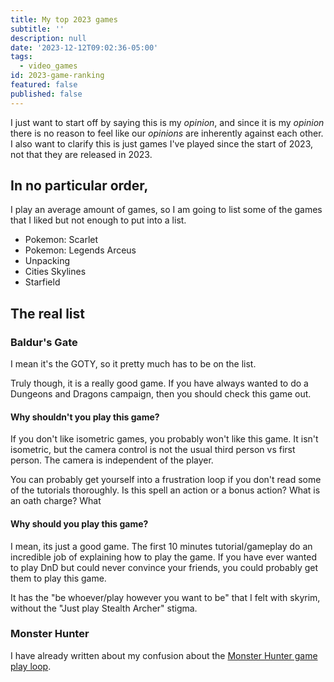 ```yaml
---
title: My top 2023 games
subtitle: ''
description: null
date: '2023-12-12T09:02:36-05:00'
tags:
  - video_games
id: 2023-game-ranking
featured: false
published: false
---
```

I just want to start off by saying this is my _opinion_, and since it is my _opinion_ there is no reason to feel like our _opinions_ are inherently against each other. I also want to clarify this is just games I've played since the start of 2023, not that they are released in 2023.

## In no particular order,

I play an average amount of games, so I am going to list some of the games that I liked but not enough to put into a list.

- Pokemon: Scarlet
- Pokemon: Legends Arceus
- Unpacking
- Cities Skylines
- Starfield

## The real list

### Baldur's Gate

I mean it's the GOTY, so it pretty much has to be on the list.

Truly though, it is a really good game. If you have always wanted to do a Dungeons and Dragons campaign, then you should check this game out.

#### Why shouldn't you play this game?

If you don't like isometric games, you probably won't like this game. It isn't isometric, but the camera control is not the usual third person vs first person. The camera is independent of the player.

You can probably get yourself into a frustration loop if you don't read some of the tutorials thoroughly. Is this spell an action or a bonus action? What is an oath charge? What 

#### Why should you play this game?

I mean, its just a good game. The first 10 minutes tutorial/gameplay do an incredible job of explaining how to play the game. If you have ever wanted to play DnD but could never convince your friends, you could probably get them to play this game.

It has the "be whoever/play however you want to be" that I felt with skyrim, without the "Just play Stealth Archer" stigma. 

### Monster Hunter

I have already written about my confusion about the [Monster Hunter game play loop](https://ginger.wtf/posts/monster-hunter-gameplay-loop/).